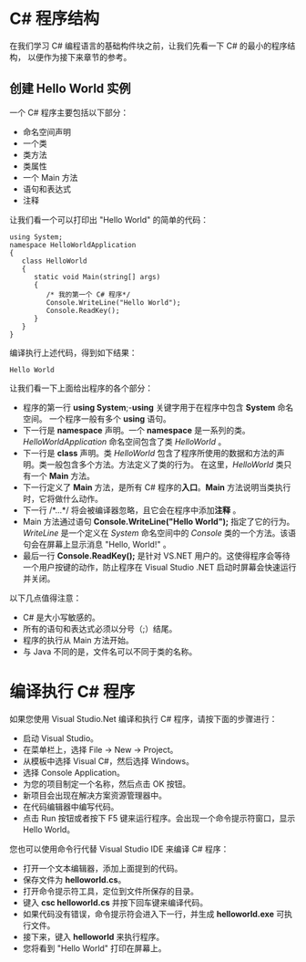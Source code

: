 # C# 程序结构

在我们学习 C# 编程语言的基础构件块之前，让我们先看一下 C# 的最小的程序结构，
以便作为接下来章节的参考。

## 创建 Hello World 实例

一个 C# 程序主要包括以下部分：

- 命名空间声明
- 一个类
- 类方法
- 类属性
- 一个 Main 方法
- 语句和表达式
- 注释

让我们看一个可以打印出 "Hello World" 的简单的代码：

```
using System;
namespace HelloWorldApplication
{
   class HelloWorld
   {
      static void Main(string[] args)
      {
         /* 我的第一个 C# 程序*/
         Console.WriteLine("Hello World");
         Console.ReadKey();
      }
   }
}
```
编译执行上述代码，得到如下结果：

```
Hello World
```

让我们看一下上面给出程序的各个部分：

- 程序的第一行 **using System**;-**using** 关键字用于在程序中包含 **System** 命名空间。 一个程序一般有多个 **using** 语句。
- 下一行是 **namespace** 声明。一个 **namespace** 是一系列的类。*HelloWorldApplication* 命名空间包含了类 *HelloWorld* 。
- 下一行是 **class** 声明。类 *HelloWorld* 包含了程序所使用的数据和方法的声明。类一般包含多个方法。方法定义了类的行为。
在这里，*HelloWorld* 类只有一个 **Main** 方法。
- 下一行定义了 **Main** 方法，是所有 C# 程序的**入口**。**Main** 方法说明当类执行时，它将做什么动作。
- 下一行 /\*...\*/ 将会被编译器忽略，且它会在程序中添加**注释** 。
- Main 方法通过语句 **Console.WriteLine("Hello World");** 指定了它的行为。
*WriteLine* 是一个定义在 *System* 命名空间中的 *Console* 类的一个方法。该语句会在屏幕上显示消息 "Hello, World!" 。
- 最后一行 **Console.ReadKey();** 是针对 VS.NET 用户的。这使得程序会等待一个用户按键的动作，防止程序在 Visual Studio .NET 启动时屏幕会快速运行并关闭。

以下几点值得注意：

- C# 是大小写敏感的。
- 所有的语句和表达式必须以分号（;）结尾。
- 程序的执行从 Main 方法开始。
- 与 Java 不同的是，文件名可以不同于类的名称。

# 编译执行 C# 程序

如果您使用 Visual Studio.Net 编译和执行 C# 程序，请按下面的步骤进行：

- 启动 Visual Studio。
- 在菜单栏上，选择 File -> New -> Project。
- 从模板中选择 Visual C#，然后选择 Windows。
- 选择 Console Application。
- 为您的项目制定一个名称，然后点击 OK 按钮。
- 新项目会出现在解决方案资源管理器中。
- 在代码编辑器中编写代码。
- 点击 Run 按钮或者按下 F5 键来运行程序。会出现一个命令提示符窗口，显示 Hello World。

您也可以使用命令行代替 Visual Studio IDE 来编译 C# 程序：

- 打开一个文本编辑器，添加上面提到的代码。
- 保存文件为 **helloworld.cs**。
- 打开命令提示符工具，定位到文件所保存的目录。
- 键入 **csc helloworld.cs** 并按下回车键来编译代码。
- 如果代码没有错误，命令提示符会进入下一行，并生成 **helloworld.exe** 可执行文件。
- 接下来，键入 **helloworld** 来执行程序。
- 您将看到 "Hello World" 打印在屏幕上。
